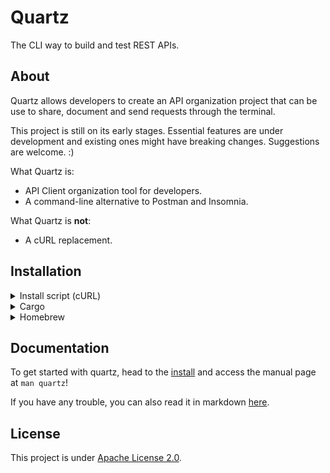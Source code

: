 # Quartz

The CLI way to build and test REST APIs.

## About

Quartz allows developers to create an API organization project that can be use to share, document and send requests through the terminal.

This project is still on its early stages. Essential features are under development and existing ones might have breaking changes. Suggestions are welcome. :)

What Quartz is:

- API Client organization tool for developers.
- A command-line alternative to Postman and Insomnia.

What Quartz is **not**:

- A cURL replacement.

## Installation

<details>
    <summary>Install script (cURL)</summary>

    bash -c "$(curl -fsSL https://raw.githubusercontent.com/EduardoRodriguesF/quartz/master/install.sh)"
</details>

<details>
    <summary>Cargo</summary>

    cargo install quartz-cli
</details>

<details>
    <summary>Homebrew</summary>

    brew tap eduardorodriguesf/quartz
    brew install quartz
</details>

## Documentation

To get started with quartz, head to the [install](#installation) and access the manual page at `man quartz`!

If you have any trouble, you can also read it in markdown [here](doc/quartz.1.md).

## License

This project is under [Apache License 2.0](/LICENSE).
